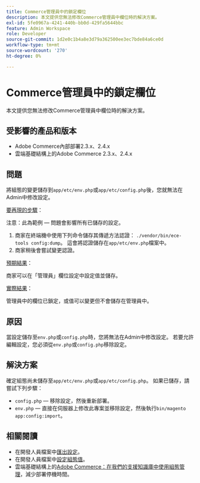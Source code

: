 ```yaml
---
title: Commerce管理員中的鎖定欄位
description: 本文提供您無法修改Commerce管理員中欄位時的解決方案。
exl-id: 5fe0967a-4241-440b-bb0d-429fa5644bbc
feature: Admin Workspace
role: Developer
source-git-commit: 1d2e0c1b4a8e3d79a362500ee3ec7bde84a6ce0d
workflow-type: tm+mt
source-wordcount: '270'
ht-degree: 0%

---
```


# Commerce管理員中的鎖定欄位

本文提供您無法修改Commerce管理員中欄位時的解決方案。

## 受影響的產品和版本

* Adobe Commerce內部部署2.3.x、2.4.x
* 雲端基礎結構上的Adobe Commerce 2.3.x、2.4.x

## 問題

將組態的變更儲存到`app/etc/env.php`或`app/etc/config.php`後，您就無法在Admin中修改設定。

<u>要再現的步驟</u>：

注意：此為範例 — 問題會影響所有已儲存的設定。

1. 商家在終端機中使用下列命令儲存其傳遞方法認證： `./vendor/bin/ece-tools config:dump`。 這會將認證儲存在`app/etc/env.php`檔案中。
1. 商家稍後會嘗試變更認證。

<u>預期結果</u>：

商家可以在「管理員」欄位設定中設定值並儲存。

<u>實際結果</u>：

管理員中的欄位已鎖定，或值可以變更但不會儲存在管理員中。

## 原因

當設定儲存至`env.php`或`config.php`時，您將無法在Admin中修改設定。 若要允許編輯設定，您必須從`env.php`或`config.php`移除設定。

## 解決方案

確定組態尚未儲存至`app/etc/env.php`或`app/etc/config.php`。 如果已儲存，請嘗試下列步驟：

* `config.php` — 移除設定，然後重新部署。
* `env.php` — 直接在伺服器上修改此專案並移除設定，然後執行`bin/magento app:config:import`。

## 相關閱讀

* 在開發人員檔案中[匯出設定](https://devdocs.magento.com/guides/v2.4/config-guide/cli/config-cli-subcommands-config-mgmt-export.html#sensitive-or-system-specific-settings)。
* 在開發人員檔案中[設定組態值](https://devdocs.magento.com/guides/v2.4/config-guide/cli/config-cli-subcommands-config-mgmt-set.html#config-cli-config-set)。
* 雲端基礎結構上的[Adobe Commerce：在我們的支援知識庫中使用組態管理](/help/how-to/general/magento-cloud-reduce-deployment-downtime-with-configuration-management.md)，減少部署停機時間。
